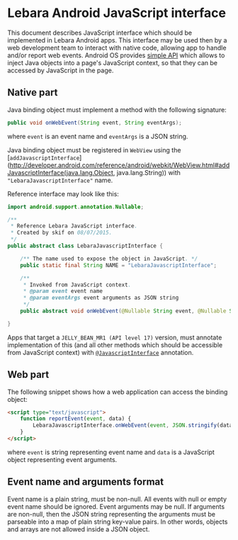 # Lebara Android JavaScript interface #

This document describes JavaScript interface which should be implemented in Lebara Android apps. This interface may be used then by a web development team to interact with native code, allowing app to handle and/or report web events. Android OS provides [simple API](http://developer.android.com/guide/webapps/webview.html#BindingJavaScript) which allows to inject Java objects into a page's JavaScript context, so that they can be accessed by JavaScript in the page.

## Native part ##
Java binding object must implement a method with the following signature:

```java
public void onWebEvent(String event, String eventArgs);
```
where ```event``` is an event name and ```eventArgs``` is a JSON string. 

Java binding object must be registered in ```WebView``` using the [```addJavascriptInterface```](http://developer.android.com/reference/android/webkit/WebView.html#addJavascriptInterface(java.lang.Object, java.lang.String)) with ```"LebaraJavascriptInterface"``` name.

Reference interface may look like this:

```java
import android.support.annotation.Nullable;

/**
 * Reference Lebara JavaScript interface.
 * Created by skif on 08/07/2015.
 */
public abstract class LebaraJavascriptInterface {

    /** The name used to expose the object in JavaScript. */
    public static final String NAME = "LebaraJavascriptInterface";

    /**
     * Invoked from JavaScript context.
     * @param event event name
     * @param eventArgs event arguments as JSON string
     */
    public abstract void onWebEvent(@Nullable String event, @Nullable String eventArgs);

}
```
Apps that target a ```JELLY_BEAN_MR1 (API level 17)``` version, must annotate implementation of this (and all other methods which should be accessible from JavaScript context) with [```@JavascriptInterface```](http://developer.android.com/reference/android/webkit/JavascriptInterface.html) annotation. 

## Web part ##
The following snippet shows how a web application can access the binding object:
```html
<script type="text/javascript">
    function reportEvent(event, data) {
        LebaraJavascriptInterface.onWebEvent(event, JSON.stringify(data));
    }
</script>
```
where ```event``` is string representing event name and ```data``` is a JavaScript object representing event arguments.

## Event name and arguments format ##
Event name is a plain string, must be non-null. All events with null or empty event name should be ignored. Event arguments may be null. If arguments are non-null, then the JSON string representing the arguments must be parseable into a map of plain string key-value pairs. In other words, objects and arrays are not allowed inside a JSON object.
